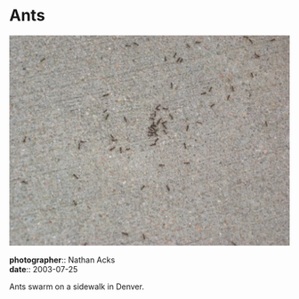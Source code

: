 # Ants

![A cluster of ants on a sidewalk](assets/2003-07-25-ants.webp)

**photographer**:: Nathan Acks  
**date**:: 2003-07-25

Ants swarm on a sidewalk in Denver.
